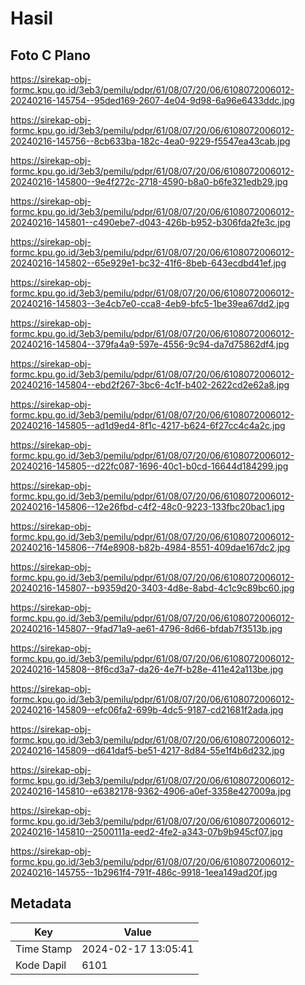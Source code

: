 # Hasil

## Foto C Plano

https://sirekap-obj-formc.kpu.go.id/3eb3/pemilu/pdpr/61/08/07/20/06/6108072006012-20240216-145754--95ded169-2607-4e04-9d98-6a96e6433ddc.jpg

https://sirekap-obj-formc.kpu.go.id/3eb3/pemilu/pdpr/61/08/07/20/06/6108072006012-20240216-145756--8cb633ba-182c-4ea0-9229-f5547ea43cab.jpg

https://sirekap-obj-formc.kpu.go.id/3eb3/pemilu/pdpr/61/08/07/20/06/6108072006012-20240216-145800--9e4f272c-2718-4590-b8a0-b6fe321edb29.jpg

https://sirekap-obj-formc.kpu.go.id/3eb3/pemilu/pdpr/61/08/07/20/06/6108072006012-20240216-145801--c490ebe7-d043-426b-b952-b306fda2fe3c.jpg

https://sirekap-obj-formc.kpu.go.id/3eb3/pemilu/pdpr/61/08/07/20/06/6108072006012-20240216-145802--65e929e1-bc32-41f6-8beb-643ecdbd41ef.jpg

https://sirekap-obj-formc.kpu.go.id/3eb3/pemilu/pdpr/61/08/07/20/06/6108072006012-20240216-145803--3e4cb7e0-cca8-4eb9-bfc5-1be39ea67dd2.jpg

https://sirekap-obj-formc.kpu.go.id/3eb3/pemilu/pdpr/61/08/07/20/06/6108072006012-20240216-145804--379fa4a9-597e-4556-9c94-da7d75862df4.jpg

https://sirekap-obj-formc.kpu.go.id/3eb3/pemilu/pdpr/61/08/07/20/06/6108072006012-20240216-145804--ebd2f267-3bc6-4c1f-b402-2622cd2e62a8.jpg

https://sirekap-obj-formc.kpu.go.id/3eb3/pemilu/pdpr/61/08/07/20/06/6108072006012-20240216-145805--ad1d9ed4-8f1c-4217-b624-6f27cc4c4a2c.jpg

https://sirekap-obj-formc.kpu.go.id/3eb3/pemilu/pdpr/61/08/07/20/06/6108072006012-20240216-145805--d22fc087-1696-40c1-b0cd-16644d184299.jpg

https://sirekap-obj-formc.kpu.go.id/3eb3/pemilu/pdpr/61/08/07/20/06/6108072006012-20240216-145806--12e26fbd-c4f2-48c0-9223-133fbc20bac1.jpg

https://sirekap-obj-formc.kpu.go.id/3eb3/pemilu/pdpr/61/08/07/20/06/6108072006012-20240216-145806--7f4e8908-b82b-4984-8551-409dae167dc2.jpg

https://sirekap-obj-formc.kpu.go.id/3eb3/pemilu/pdpr/61/08/07/20/06/6108072006012-20240216-145807--b9359d20-3403-4d8e-8abd-4c1c9c89bc60.jpg

https://sirekap-obj-formc.kpu.go.id/3eb3/pemilu/pdpr/61/08/07/20/06/6108072006012-20240216-145807--9fad71a9-ae61-4796-8d66-bfdab7f3513b.jpg

https://sirekap-obj-formc.kpu.go.id/3eb3/pemilu/pdpr/61/08/07/20/06/6108072006012-20240216-145808--8f6cd3a7-da26-4e7f-b28e-411e42a113be.jpg

https://sirekap-obj-formc.kpu.go.id/3eb3/pemilu/pdpr/61/08/07/20/06/6108072006012-20240216-145809--efc06fa2-699b-4dc5-9187-cd21681f2ada.jpg

https://sirekap-obj-formc.kpu.go.id/3eb3/pemilu/pdpr/61/08/07/20/06/6108072006012-20240216-145809--d641daf5-be51-4217-8d84-55e1f4b6d232.jpg

https://sirekap-obj-formc.kpu.go.id/3eb3/pemilu/pdpr/61/08/07/20/06/6108072006012-20240216-145810--e6382178-9362-4906-a0ef-3358e427009a.jpg

https://sirekap-obj-formc.kpu.go.id/3eb3/pemilu/pdpr/61/08/07/20/06/6108072006012-20240216-145810--2500111a-eed2-4fe2-a343-07b9b945cf07.jpg

https://sirekap-obj-formc.kpu.go.id/3eb3/pemilu/pdpr/61/08/07/20/06/6108072006012-20240216-145755--1b2961f4-791f-486c-9918-1eea149ad20f.jpg


## Metadata

| Key        | Value               |
| ---------- | ------------------- |
| Time Stamp | 2024-02-17 13:05:41 |
| Kode Dapil | 6101                |



